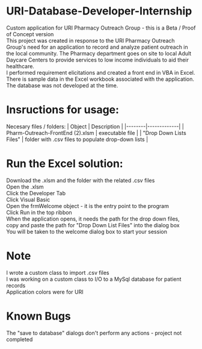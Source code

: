 # URI-Database-Developer-Internship
Custom application for URI Pharmacy Outreach Group - this is a Beta / Proof of Concept version <br>
This project was created in response to the URI Pharmacy Outreach Group's need for an application to record and analyze patient outreach in the local community.  The Pharmacy department goes on site to local Adult Daycare Centers to provide services to low income individuals to aid their healthcare. <br>
I performed requirement elicitations and created a front end in VBA in Excel. <br>
There is sample data in the Excel workbook associated with the application.  The database was not developed at the time.
# Insructions for usage:
Necesary files / folders:
| Object | Description |
|--------|-------------|
| Pharm-Outreach-FrontEnd (2).xlsm | executable file |
| "Drop Down Lists Files" | folder with .csv files to populate drop-down lists |

# Run the Excel solution:
Download the .xlsm and the folder with the related .csv files <br>
Open the .xlsm <br>
Click the Developer Tab <br>
Click Visual Basic <br>
Open the frmWelcome object - it is the entry point to the program <br>
Click Run in the top ribbon <br>
When the application opens, it needs the path for the drop down files,  <br>
copy and paste the path for "Drop Down List Files" into the dialog box <br>
You will be taken to the welcome dialog box to start your session
# Note
I wrote a custom class to import .csv files <br>
I was working on a custom class to I/O to a MySql database for patient records <br>
Application colors were for URI
# Known Bugs
The "save to database" dialogs don't perform any actions - project not completed
